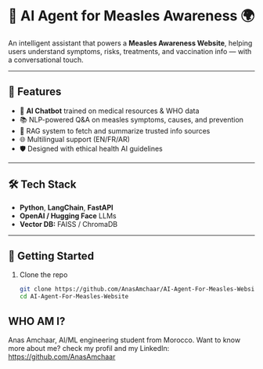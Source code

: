 # 🧠 AI Agent for Measles Awareness 🌍

An intelligent assistant that powers a **Measles Awareness Website**, helping users understand symptoms, risks, treatments, and vaccination info — with a conversational touch.

---

## 🚀 Features

- 🤖 **AI Chatbot** trained on medical resources & WHO data  
- 📚 NLP-powered Q&A on measles symptoms, causes, and prevention  
- 🧬 RAG system to fetch and summarize trusted info sources  
- 🌐 Multilingual support (EN/FR/AR)  
- 🛡️ Designed with ethical health AI guidelines

---

## 🛠 Tech Stack

- **Python**, **LangChain**, **FastAPI**  
- **OpenAI / Hugging Face** LLMs  
- **Vector DB:** FAISS / ChromaDB
  
---

## 🏁 Getting Started

1. Clone the repo  
   ```bash
   git clone https://github.com/AnasAmchaar/AI-Agent-For-Measles-Website.git
   cd AI-Agent-For-Measles-Website


## WHO AM I?
Anas Amchaar, AI/ML engineering student from Morocco.
Want to know more about me? check my profil and my LinkedIn:
https://github.com/AnasAmchaar
